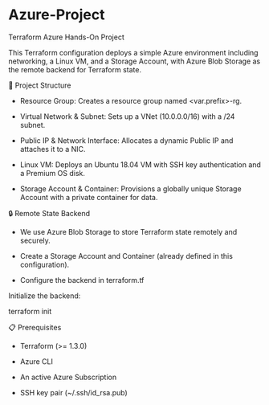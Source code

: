 # Azure-Project
Terraform Azure Hands-On Project

This Terraform configuration deploys a simple Azure environment including networking, a Linux VM, and a Storage Account, with Azure Blob Storage as the remote backend for Terraform state.

🚀 Project Structure

- Resource Group: Creates a resource group named <var.prefix>-rg.

- Virtual Network & Subnet: Sets up a VNet (10.0.0.0/16) with a /24 subnet.

- Public IP & Network Interface: Allocates a dynamic Public IP and attaches it to a NIC.

- Linux VM: Deploys an Ubuntu 18.04 VM with SSH key authentication and a Premium OS disk.

- Storage Account & Container: Provisions a globally unique Storage Account with a private container for data.

🔒 Remote State Backend

- We use Azure Blob Storage to store Terraform state remotely and securely.

- Create a Storage Account and Container (already defined in this configuration).

- Configure the backend in terraform.tf

Initialize the backend:

terraform init

📋 Prerequisites

- Terraform (>= 1.3.0)

- Azure CLI

- An active Azure Subscription

- SSH key pair (~/.ssh/id_rsa.pub)
